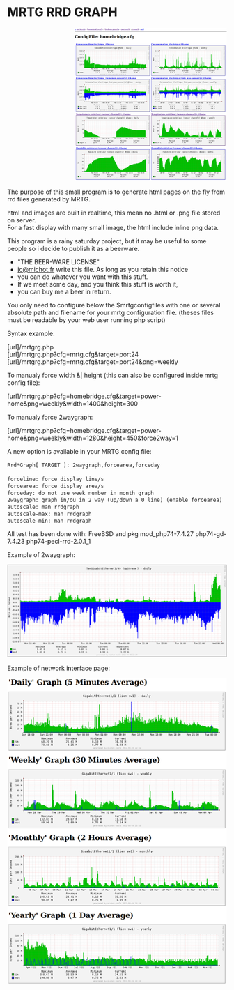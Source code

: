 <h1>MRTG RRD GRAPH</h1>
<p align="right">
  <img src="mrtgrg-sensor.png" width="350" title="sensor example">
</p>

The purpose of this small program is to generate html pages on the fly
from rrd files generated by MRTG. 

html and images are built in realtime, this mean no .html or .png file
stored on server. <br>
For a fast display with many small image, the html 
include inline png data.

This program is a rainy saturday project, but it may be useful to some 
people so i decide to publish it as a beerware.

 * "THE BEER-WARE LICENSE" 
 * jc@michot.fr write this file. As long as you retain this notice 
 * you can do whatever you want with this stuff.
 * If we meet some day, and you think this stuff is worth it, 
 * you can buy me a beer in return.

You only need to configure below the $mrtgconfigfiles with one or
several absolute path and filename for your mrtg configuration file.
(theses files must be readable by your web user running php script)

Syntax example:

[url]/mrtgrg.php<br>
[url]/mrtgrg.php?cfg=mrtg.cfg&target=port24<br>
[url]/mrtgrg.php?cfg=mrtg.cfg&target=port24&png=weekly<br>

 To manualy force width &| height 
 (this can also be configured inside mrtg config file):
 
[url]/mrtgrg.php?cfg=homebridge.cfg&target=power-home&png=weekly&width=1400&height=300
 
 To manualy force 2waygraph:

[url]/mrtgrg.php?cfg=homebridge.cfg&target=power-home&png=weekly&width=1280&height=450&force2way=1

A new option is available in your MRTG config file:

    Rrd*Graph[ TARGET ]: 2waygraph,forcearea,forceday

    forceline: force display line/s
    forcearea: force display area/s
    forceday: do not use week number in month graph
    2waygraph: graph in/ou in 2 way (up/down a 0 line) (enable forcearea)
    autoscale: man rrdgraph
    autoscale-max: man rrdgraph
    autoscale-min: man rrdgraph
    
All test has been done with:
 FreeBSD and pkg mod_php74-7.4.27 php74-gd-7.4.23 php74-pecl-rrd-2.0.1_1

Example of 2waygraph:
<p align="center">
  <img src="2waygraph.png" width="850" title="network interface example">
</p>

Example of network interface page:
<p align="center">
  <img src="mrtgrg-inout-ge.png" width="850" title="network interface example">
</p>

